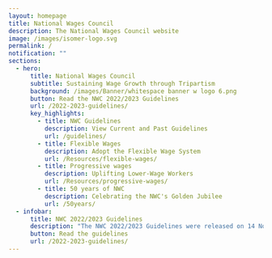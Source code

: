 ```yaml
---
layout: homepage
title: National Wages Council
description: The National Wages Council website
image: /images/isomer-logo.svg
permalink: /
notification: ""
sections:
  - hero:
      title: National Wages Council
      subtitle: Sustaining Wage Growth through Tripartism
      background: /images/Banner/whitespace banner w logo 6.png
      button: Read the NWC 2022/2023 Guidelines
      url: /2022-2023-guidelines/
      key_highlights:
        - title: NWC Guidelines
          description: View Current and Past Guidelines
          url: /guidelines/
        - title: Flexible Wages
          description: Adopt the Flexible Wage System
          url: /Resources/flexible-wages/
        - title: Progressive wages
          description: Uplifting Lower-Wage Workers
          url: /Resources/progressive-wages/
        - title: 50 years of NWC
          description: Celebrating the NWC's Golden Jubilee
          url: /50years/
  - infobar:
      title: NWC 2022/2023 Guidelines
      description: "The NWC 2022/2023 Guidelines were released on 14 November 2022. "
      button: Read the guidelines
      url: /2022-2023-guidelines/
---
```

